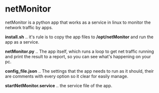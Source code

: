 # netMonitor

netMonitor is a python app that works as a service in linux to monitor the network traffic by apps.

**install.sh** .. it's rule is to copy the app files to **/opt/netMonitor** and run the app as a service.

**netMonitor.py** .. The app itself, which runs a loop to get net traffic running and print the result to a report, so you can see what's happening on your pc.

**config_file.json** .. The settings that the app needs to run as it should, their are comments with every option so it clear for easily manage.

**startNetMonitor.service** .. the service file of the app.
